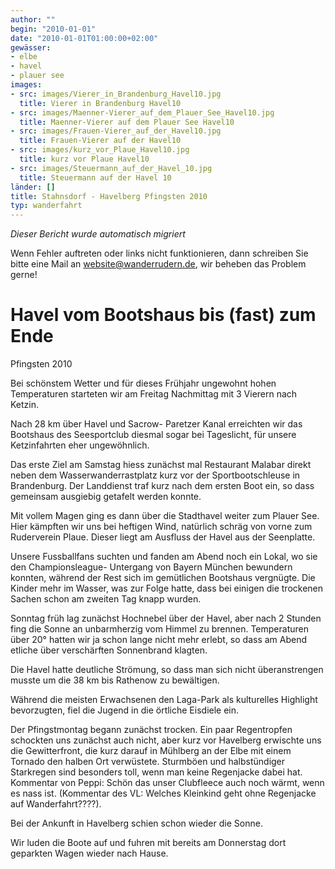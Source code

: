 ```yaml
---
author: ""
begin: "2010-01-01"
date: "2010-01-01T01:00:00+02:00"
gewässer:
- elbe
- havel
- plauer see
images:
- src: images/Vierer_in_Brandenburg_Havel10.jpg
  title: Vierer in Brandenburg Havel10
- src: images/Maenner-Vierer_auf_dem_Plauer_See_Havel10.jpg
  title: Maenner-Vierer auf dem Plauer See Havel10
- src: images/Frauen-Vierer_auf_der_Havel10.jpg
  title: Frauen-Vierer auf der Havel10
- src: images/kurz_vor_Plaue_Havel10.jpg
  title: kurz vor Plaue Havel10
- src: images/Steuermann_auf_der_Havel_10.jpg
  title: Steuermann auf der Havel 10
länder: []
title: Stahnsdorf - Havelberg Pfingsten 2010
typ: wanderfahrt
---
```



*Dieser Bericht wurde automatisch migriert*

Wenn Fehler auftreten oder links nicht funktionieren, dann schreiben Sie bitte eine Mail an website@wanderrudern.de, wir beheben das Problem gerne!



# Havel vom Bootshaus bis (fast) zum Ende


Pfingsten 2010

Bei schönstem Wetter und für dieses Frühjahr ungewohnt hohen Temperaturen starteten wir am Freitag Nachmittag mit 3 Vierern nach Ketzin.

Nach 28 km über Havel und Sacrow- Paretzer Kanal erreichten wir das Bootshaus des Seesportclub diesmal sogar bei Tageslicht, für unsere Ketzinfahrten eher ungewöhnlich.

Das erste Ziel am Samstag hiess zunächst mal Restaurant Malabar direkt neben dem Wasserwanderrastplatz kurz vor der Sportbootschleuse in Brandenburg. Der Landdienst traf kurz nach dem ersten Boot ein, so dass gemeinsam ausgiebig getafelt werden konnte.

Mit vollem Magen ging es dann über die Stadthavel weiter zum Plauer See. Hier kämpften wir uns bei heftigen Wind, natürlich schräg von vorne zum Ruderverein Plaue. Dieser liegt am Ausfluss der Havel aus der Seenplatte.

Unsere Fussballfans suchten und fanden am Abend noch ein Lokal, wo sie den Championsleague- Untergang von Bayern München bewundern konnten, während der Rest sich im gemütlichen Bootshaus vergnügte. Die Kinder mehr im Wasser, was zur Folge hatte, dass bei einigen die trockenen Sachen schon am zweiten Tag knapp wurden.

Sonntag früh lag zunächst Hochnebel über der Havel, aber nach 2 Stunden fing die Sonne an unbarmherzig vom Himmel zu brennen. Temperaturen über 20° hatten wir ja schon lange nicht mehr erlebt, so dass am Abend etliche über verschärften Sonnenbrand klagten.

Die Havel hatte deutliche Strömung, so dass man sich nicht überanstrengen musste um die 38 km bis Rathenow zu bewältigen.

Während die meisten Erwachsenen den Laga-Park als kulturelles Highlight bevorzugten, fiel die Jugend in die örtliche Eisdiele ein.

Der Pfingstmontag begann zunächst trocken. Ein paar Regentropfen schockten uns zunächst auch nicht, aber kurz vor Havelberg erwischte uns die Gewitterfront, die kurz darauf in Mühlberg an der Elbe mit einem Tornado den halben Ort verwüstete. Sturmböen und halbstündiger Starkregen sind besonders toll, wenn man keine Regenjacke dabei hat. Kommentar von Peppi: Schön das unser Clubfleece auch noch wärmt, wenn es nass ist. (Kommentar des VL: Welches Kleinkind geht ohne Regenjacke auf Wanderfahrt????).

Bei der Ankunft in Havelberg schien schon wieder die Sonne.

Wir luden die Boote auf und fuhren mit bereits am Donnerstag dort geparkten Wagen wieder nach Hause.